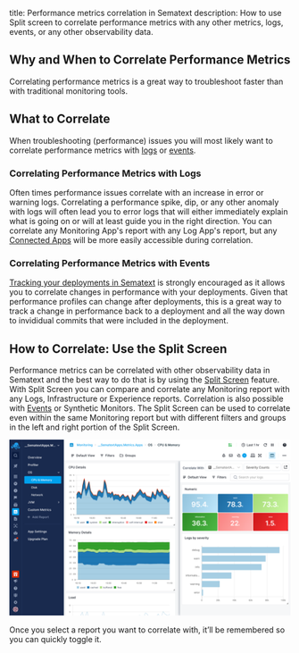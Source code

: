 title: Performance metrics correlation in Sematext
description: How to use Split screen to correlate performance metrics with any other metrics, logs, events, or any other observability data.

## Why and When to Correlate Performance Metrics

Correlating performance metrics is a great way to troubleshoot faster than with traditional monitoring tools.

## What to Correlate

When troubleshooting (performance) issues you will most likely want to correlate performance metrics with [logs](../logs/) or [events](../events/). 

### Correlating Performance Metrics with Logs

Often times performance issues correlate with an increase in error or warning logs.  Correlating a performance spike, dip, or any other anomaly with logs will often lead you to error logs that will either immediately explain what is going on or will at least guide you in the right direction.  You can correlate any Monitoring App's report with any Log App's report, but any [Connected Apps](../guide/connected-apps/) will be more easily accessible during correlation.

### Correlating Performance Metrics with Events

[Tracking your deployments in Sematext](../events/event-examples/#application-deployment-tracking) is strongly encouraged as it allows you to correlate changes in performance with your deployments.  Given that performance profiles can change after deployments, this is a great way to track a change in performance back to a deployment and all the way down to invididual commits that were included in the deployment.

## How to Correlate: Use the Split Screen

Performance metrics can be correlated with other observability data in Sematext and the best way to do that is by using the [Split Screen](../guide/split-screen) feature. With Split Screen you can compare and correlate any Monitoring report with any Logs, Infrastructure or Experience reports. Correlation is also possible with [Events](../events/) or Synthetic Monitors. The Split Screen can be used to correlate even within the same Monitoring report but with different filters and groups in the left and right portion of the Split Screen.

![Correlate Monitoring with Logs in Split Screen](../images/guide/split-screen/monitoring-logs.png)

Once you select a report you want to correlate with, it’ll be remembered so you can quickly toggle it.

